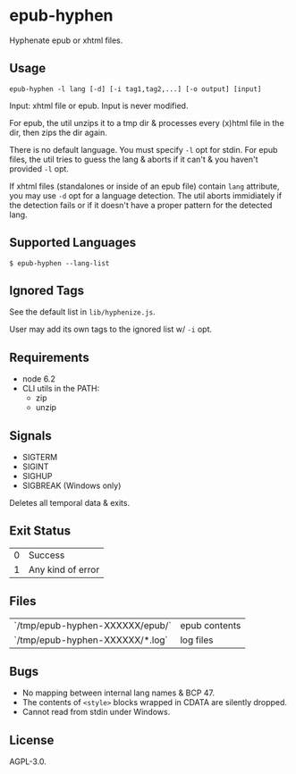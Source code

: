 # epub-hyphen

Hyphenate epub or xhtml files.

## Usage

	epub-hyphen -l lang [-d] [-i tag1,tag2,...] [-o output] [input]

Input: xhtml file or epub. Input is never modified.

For epub, the util unzips it to a tmp dir & processes every (x)html file
in the dir, then zips the dir again.

There is no default language. You must specify `-l` opt for stdin. For
epub files, the util tries to guess the lang & aborts if it can't & you
haven't provided `-l` opt.

If xhtml files (standalones or inside of an epub file) contain `lang`
attribute, you may use `-d` opt for a language detection. The util
aborts immidiately if the detection fails or if it doesn't have a proper
pattern for the detected lang.

## Supported Languages

	$ epub-hyphen --lang-list

## Ignored Tags

See the default list in `lib/hyphenize.js`.

User may add its own tags to the ignored list w/ `-i` opt.

## Requirements

* node 6.2
* CLI utils in the PATH:
  - zip
  - unzip

## Signals

* SIGTERM
* SIGINT
* SIGHUP
* SIGBREAK (Windows only)

Deletes all temporal data & exits.

## Exit Status

<table>
<tbody>

<tr>
<td>0</td>
<td>Success</td>
</tr>

<tr>
<td>1</td>
<td>Any kind of error</td>
</tr>

</tbody>
</table>

## Files

<table>
<tbody>

<tr>
<td>`/tmp/epub-hyphen-XXXXXX/epub/`</td>
<td>epub contents</td>
</tr>

<tr>
<td>`/tmp/epub-hyphen-XXXXXX/*.log`</td>
<td>log files</td>
</tr>

</tbody>
</table>

## Bugs

* No mapping between internal lang names & BCP 47.
* The contents of `<style>` blocks wrapped in CDATA are silently
  dropped.
* Cannot read from stdin under Windows.

## License

AGPL-3.0.
